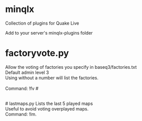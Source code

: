 # minqlx
Collection of plugins for Quake Live

Add to your server's minqlx-plugins folder
<br/>
# factoryvote.py
Allow the voting of factories you specify in baseq3/factories.txt<br>
Default admin level 3<br>
Using without a number will list the factories.<br>
<br>
Command: !fv #

<br/>
# lastmaps.py
Lists the last 5 played maps<br>
Useful to avoid voting overplayed maps.<br>
Command: !lm.

